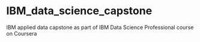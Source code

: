 # IBM_data_science_capstone
IBM applied data capstone as part of IBM Data Science Professional course on Coursera
